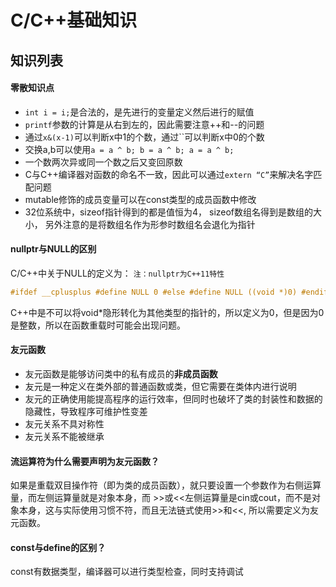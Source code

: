 C/C++基础知识
====
## 知识列表
#### 零散知识点
+ `int i = i;`是合法的，是先进行的变量定义然后进行的赋值
+ `printf`参数的计算是从右到左的，因此需要注意++和--的问题
+ 通过`x&(x-1)`可以判断x中1的个数，通过``可以判断x中0的个数
+ 交换a,b可以使用`a = a ^ b; b = a ^ b; a = a ^ b;`
+ 一个数两次异或同一个数之后又变回原数
+ C与C++编译器对函数的命名不一致，因此可以通过`extern “C”`来解决名字匹配问题
+ mutable修饰的成员变量可以在const类型的成员函数中修改
+ 32位系统中，sizeof指针得到的都是值恒为4， sizeof数组名得到是数组的大小， 另外注意的是将数组名作为形参时数组名会退化为指针

#### nullptr与NULL的区别
C/C\++中关于NULL的定义为： `注：nullptr为C++11特性`
```cpp
#ifdef __cplusplus #define NULL 0 #else #define NULL ((void *)0) #endif
```
C++中是不可以将void*隐形转化为其他类型的指针的，所以定义为0，但是因为0是整数，所以在函数重载时可能会出现问题。

#### 友元函数
+ 友元函数是能够访问类中的私有成员的**非成员函数**
+ 友元是一种定义在类外部的普通函数或类，但它需要在类体内进行说明
+ 友元的正确使用能提高程序的运行效率，但同时也破坏了类的封装性和数据的隐藏性，导致程序可维护性变差
+ 友元关系不具对称性
+ 友元关系不能被继承

#### 流运算符为什么需要声明为友元函数？
如果是重载双目操作符（即为类的成员函数），就只要设置一个参数作为右侧运算量，而左侧运算量就是对象本身，而 >>或<<左侧运算量是cin或cout，而不是对象本身，这与实际使用习惯不符，而且无法链式使用>>和<<, 所以需要定义为友元函数。

#### const与define的区别？
const有数据类型，编译器可以进行类型检查，同时支持调试